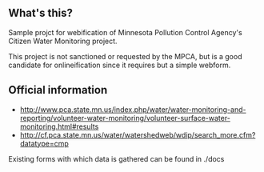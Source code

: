 ## What's this?
Sample projct for webification of Minnesota Pollution Control Agency's Citizen Water Monitoring project.

This project is not sanctioned or requested by the MPCA, but is a good candidate for onlineification since it 
requires but a simple webform.

## Official information

* http://www.pca.state.mn.us/index.php/water/water-monitoring-and-reporting/volunteer-water-monitoring/volunteer-surface-water-monitoring.html#results
* http://cf.pca.state.mn.us/water/watershedweb/wdip/search_more.cfm?datatype=cmp

Existing forms with which data is gathered can be found in ./docs

